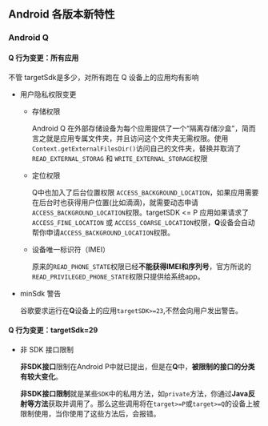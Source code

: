 ## Android 各版本新特性

### Android Q

#### Q 行为变更：所有应用

不管 targetSdk是多少，对所有跑在 Q 设备上的应用均有影响

- 用户隐私权限变更

  - 存储权限

    Android Q 在外部存储设备为每个应用提供了一个“隔离存储沙盒”，简而言之就是应用专属文件夹，并且访问这个文件夹无需权限。使用`Context.getExternalFilesDir()`访问自己的文件夹，替换并取消了`READ_EXTERNAL_STORAG` 和 `WRITE_EXTERNAL_STORAGE`权限

  - 定位权限

    Q中也加入了后台位置权限 `ACCESS_BACKGROUND_LOCATION`，如果应用需要在后台时也获得用户位置(比如滴滴)，就需要动态申请`ACCESS_BACKGROUND_LOCATION`权限。targetSDK <= P 应用如果请求了`ACCESS_FINE_LOCATION` 或 `ACCESS_COARSE_LOCATION`权限，**Q**设备会自动帮你申请`ACCESS_BACKGROUND_LOCATION`权限。

  - 设备唯一标识符（IMEI）

    原来的`READ_PHONE_STATE`权限已经**不能获得IMEI和序列号**，官方所说的`READ_PRIVILEGED_PHONE_STATE`权限只提供给系统app。

- minSdk 警告

  谷歌要求运行在**Q**设备上的应用`targetSDK>=23`,不然会向用户发出警告。

#### Q 行为变更：targetSdk=29

- 非 SDK 接口限制

  **非SDK接口**限制在Android P中就已提出，但是在**Q**中，**被限制的接口的分类有较大变化**。

  **非SDK接口限制**就是某些`SDK`中的私用方法，如`private`方法，你通过**Java反射等方法**获取并调用了。那么这些调用将在`target>=P`或`target>=Q`的设备上被限制使用，当你使用了这些方法后，会报错。
